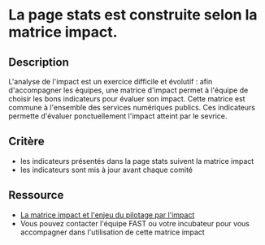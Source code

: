 # La page stats est construite selon la matrice impact.

## Description

L'analyse de l'impact est un exercice difficile et évolutif : afin d'accompagner les équipes, une matrice d'impact permet à l'équipe de choisir les bons indicateurs pour évaluer son impact.
Cette matrice est commune à l'ensemble des services numériques publics.
Ces indicateurs permette d'évaluer ponctuellement l'impact atteint par le sevrice.

## Critère

- les indicateurs présentés dans la page stats suivent la matrice impact
- les indicateurs sont mis à jour avant chaque comité

## Ressource 
- [La matrice impact et l'enjeu du pilotage par l'impact](https://doc.incubateur.net/communaute/gerer-son-produit/guide-de-financement-des-startups-detat/4.-lenjeu-du-pilotage-par-limpact)
- Vous pouvez contacter l'équipe FAST ou votre incubateur pour vous accompagner dans l'utilisation de cette matrice impact
